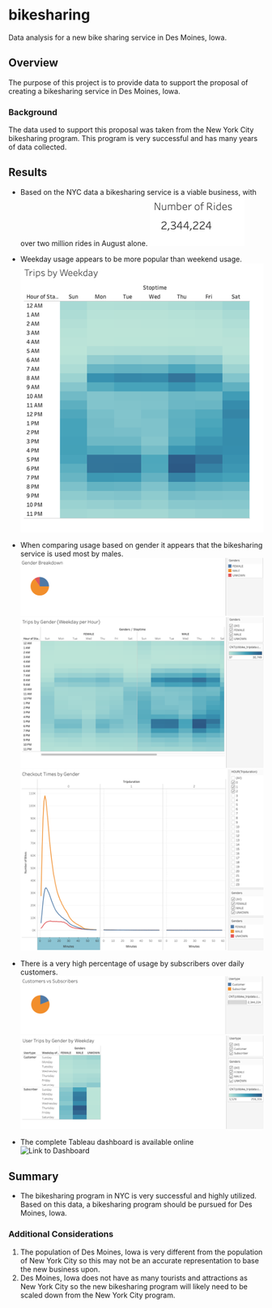 # bikesharing
Data analysis for a new bike sharing service in Des Moines, Iowa.

## Overview
The purpose of this project is to provide data to support the proposal of creating a bikesharing service in Des Moines, Iowa. 
### Background
The data used to support this proposal was taken from the New York City bikesharing program. This program is very successful and has many years of data collected.

## Results
- Based on the NYC data a bikesharing service is a viable business, with over two million rides in August alone.
![August Ride Numbers](https://github.com/jkannis/bikesharing/blob/main/Resources/Images/Ride_Numbers.png)
- Weekday usage appears to be more popular than weekend usage.
![Trips by Weekday](https://github.com/jkannis/bikesharing/blob/main/Resources/Images/Trips_Weekday.png)
- When comparing usage based on gender it appears that the bikesharing service is used most by males.
![Gender Breakdown](https://github.com/jkannis/bikesharing/blob/main/Resources/Images/Gender_Breakdown.png)
![Trips by Gender](https://github.com/jkannis/bikesharing/blob/main/Resources/Images/Trips_Gender.png)
![Checkout Times by Gender](https://github.com/jkannis/bikesharing/blob/main/Resources/Images/Checkout_Times_Gender.png)
- There is a very high percentage of usage by subscribers over daily customers.
![Customers vs Subscribers](https://github.com/jkannis/bikesharing/blob/main/Resources/Images/Customers_V_Subscribers.png)
![Customers and Subscribers by Gender](https://github.com/jkannis/bikesharing/blob/main/Resources/Images/User_Trips_Gender.png)

- The complete Tableau dashboard is available online
![Link to Dashboard](https://public.tableau.com/views/BikesharingChallenge_16490272253120/BikesharinginDesMoines?:language=en-US&publish=yes&:display_count=n&:origin=viz_share_link)

## Summary
- The bikesharing program in NYC is very successful and highly utilized. Based on this data, a bikesharing program should be pursued for Des Moines, Iowa.
### Additional Considerations
1. The population of Des Moines, Iowa is very different from the population of New York City so this may not be an accurate representation to base the new business upon.
2. Des Moines, Iowa does not have as many tourists and attractions as New York City so the new bikesharing program will likely need to be scaled down from the New York City program.